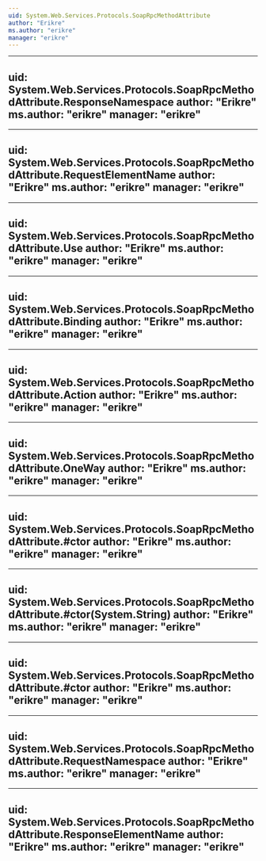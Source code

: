 ```yaml
---
uid: System.Web.Services.Protocols.SoapRpcMethodAttribute
author: "Erikre"
ms.author: "erikre"
manager: "erikre"
---
```


---
uid: System.Web.Services.Protocols.SoapRpcMethodAttribute.ResponseNamespace
author: "Erikre"
ms.author: "erikre"
manager: "erikre"
---

---
uid: System.Web.Services.Protocols.SoapRpcMethodAttribute.RequestElementName
author: "Erikre"
ms.author: "erikre"
manager: "erikre"
---

---
uid: System.Web.Services.Protocols.SoapRpcMethodAttribute.Use
author: "Erikre"
ms.author: "erikre"
manager: "erikre"
---

---
uid: System.Web.Services.Protocols.SoapRpcMethodAttribute.Binding
author: "Erikre"
ms.author: "erikre"
manager: "erikre"
---

---
uid: System.Web.Services.Protocols.SoapRpcMethodAttribute.Action
author: "Erikre"
ms.author: "erikre"
manager: "erikre"
---

---
uid: System.Web.Services.Protocols.SoapRpcMethodAttribute.OneWay
author: "Erikre"
ms.author: "erikre"
manager: "erikre"
---

---
uid: System.Web.Services.Protocols.SoapRpcMethodAttribute.#ctor
author: "Erikre"
ms.author: "erikre"
manager: "erikre"
---

---
uid: System.Web.Services.Protocols.SoapRpcMethodAttribute.#ctor(System.String)
author: "Erikre"
ms.author: "erikre"
manager: "erikre"
---

---
uid: System.Web.Services.Protocols.SoapRpcMethodAttribute.#ctor
author: "Erikre"
ms.author: "erikre"
manager: "erikre"
---

---
uid: System.Web.Services.Protocols.SoapRpcMethodAttribute.RequestNamespace
author: "Erikre"
ms.author: "erikre"
manager: "erikre"
---

---
uid: System.Web.Services.Protocols.SoapRpcMethodAttribute.ResponseElementName
author: "Erikre"
ms.author: "erikre"
manager: "erikre"
---
